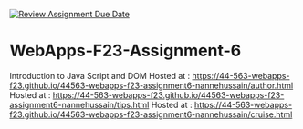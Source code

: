 [![Review Assignment Due Date](https://classroom.github.com/assets/deadline-readme-button-24ddc0f5d75046c5622901739e7c5dd533143b0c8e959d652212380cedb1ea36.svg)](https://classroom.github.com/a/b9NC0g7h)
# WebApps-F23-Assignment-6
Introduction to Java Script and DOM Hosted at : https://44-563-webapps-f23.github.io/44563-webapps-f23-assignment6-nannehussain/author.html
Hosted at : https://44-563-webapps-f23.github.io/44563-webapps-f23-assignment6-nannehussain/tips.html
Hosted at : https://44-563-webapps-f23.github.io/44563-webapps-f23-assignment6-nannehussain/cruise.html

